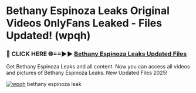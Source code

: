 # Bethany Espinoza Leaks Original Videos 0nlyFans Leaked - Files Updated! (wpqh)

<h3>🔴 CLICK HERE 🌐==►► <a href="https://tinyurl.com/4seja8ks" rel="nofollow">Bethany Espinoza Leaks Updated Files</a></h3>

Get Bethany Espinoza Leaks and all content. Now you can access all videos and pictures of Bethany Espinoza Leaks. New Updated Files 2025!

[![wpqh](https://i.imgur.com/EWjZXRe.gif)](https://tinyurl.com/4seja8ks)
bethany espinoza leak